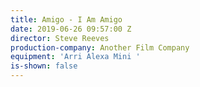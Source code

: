 ```yaml
---
title: Amigo - I Am Amigo
date: 2019-06-26 09:57:00 Z
director: Steve Reeves
production-company: Another Film Company
equipment: 'Arri Alexa Mini '
is-shown: false
---
```


